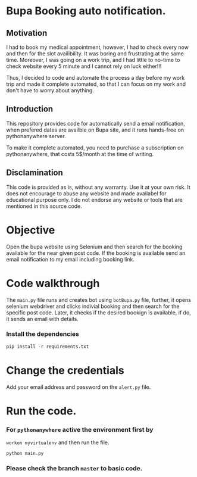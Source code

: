 # Bupa Booking auto notification.

## Motivation

I had to book my medical appointment, however, I had to check every now and then for the slot availibility. It was boring and frustrating at the same time. Moreover, I was going on a work trip, and I had little to no-time to check website every 5 minute and I cannot rely on luck either!!!

Thus, I decided to code and automate the process a day before my work trip and made it complete automated, so that I can focus on my work and don't have to worry about anything.

## Introduction

This repository provides code for automatically send a email notification, when prefered dates are availble on Bupa site, and it runs hands-free on pythonanywhere server.

To make it complete automated, you need to purchase a subscription on pythonanywhere, that costs 5$/month at the time of writing.

## Disclamination

This code is provided as is, without any warranty. Use it at your own risk. It does not encourage to abuse any website and made availabel for educational purpose only. I do not endorse any website or tools that are mentioned in this source code.

# Objective

Open the bupa website using Selenium and then search for the booking available for the near given post code. If the booking is available send an email notification to my email including booking link.

# Code walkthrough

The `main.py` file runs and creates bot using `botBupa.py` file, further, it opens selenium webdriver and clicks indivial booking and then search for the specific post code.
Later, it checks if the desired bookign is available, if do, it sends an email with details.

### Install the dependencies

```python
pip install -r requirements.txt
```

# Change the credentials

Add your email address and password on the `alert.py` file.

# Run the code.

### For `pythonanywhere` active the environment first by

`workon myvirtualenv` and then run the file.

`python main.py`

### Please check the branch `master` to basic code.
